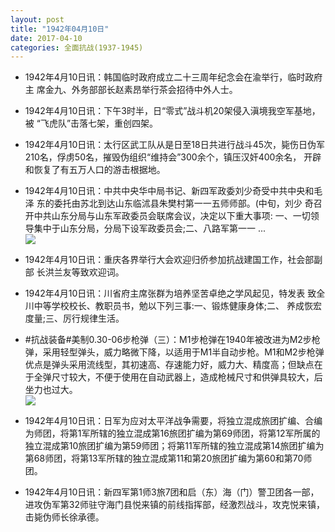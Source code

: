 ```yaml
---
layout: post
title: "1942年04月10日"
date: 2017-04-10
categories: 全面抗战(1937-1945)
---
```


<meta name="referrer" content="no-referrer" />

- 1942年4月10日讯：韩国临时政府成立二十三周年纪念会在渝举行，临时政府主 席金九、外务部部长赵素昂举行茶会招待中外人士。 

- 1942年4月10日讯：下午3时半，日“零式”战斗机20架侵入滇境我空军基地，被 “飞虎队”击落七架，重创四架。 

- 1942年4月10日讯：太行区武工队从是日至18日共进行战斗45次，毙伤日伪军 210名，俘虏50名，摧毁伪组织“维持会”300余个，镇压汉奸400余名， 开辟和恢复了有五万人口的游击根据地。 

- 1942年4月10日讯：中共中央华中局书记、新四军政委刘少奇受中共中央和毛泽 东的委托由苏北到达山东临沭县朱樊村第一一五师师部。(中旬，刘少 奇召开中共山东分局与山东军政委员会联席会议，决定以下重大事项: 一、一切领导集中于山东分局，分局下设军政委员会;二、八路军第一一  ... <br/><img src="https://wx3.sinaimg.cn/large/aca367d8ly1fehqlyl3tyj20c80ay0su.jpg" />

- 1942年4月10日讯：重庆各界举行大会欢迎归侨参加抗战建国工作，社会部副部 长洪兰友等致欢迎词。 

- 1942年4月10日讯：川省府主席张群为培养坚苦卓绝之学风起见，特发表 致全川中等学校校长、教职员书，勉以下列三事:一、锻炼健康身体;二、 养成恢宏度量;三、厉行规律生活。 

- #抗战装备#美制0.30-06步枪弹（三）：M1步枪弹在1940年被改进为M2步枪弹，采用轻型弹头，威力略微下降，以适用于M1半自动步枪。M1和M2步枪弹优点是弹头采用流线型，其初速高、存速能力好，威力大、精度高；但缺点在于全弹尺寸较大，不便于使用在自动武器上，造成枪械尺寸和供弹具较大，后坐力也过大。 <br/><img src="https://wx4.sinaimg.cn/large/aca367d8ly1fehcqqkufzj20e60vvtfu.jpg" />

- 1942年4月10日讯：日军为应对太平洋战争需要，将独立混成旅团扩编、合编为师团，将第1军所辖的独立混成第16旅团扩编为第69师团，将第12军所属的独立混成第10旅团扩编为第59师团；将第11军所辖的独立混成第14旅团扩编为第68师团，将第13军所辖的独立混成第11和第20旅团扩编为第60和第70师团。 

- 1942年4月10日讯：新四军第1师3旅7团和启（东）海（门）警卫团各一部，进攻伪军第32师驻守海门县悦来镇的前线指挥部，经激烈战斗，攻克悦来镇，击毙伪师长徐承德。 

